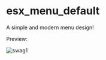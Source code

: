 # esx_menu_default
A simple and modern menu design! 

Preview:



![swag1](https://user-images.githubusercontent.com/63021199/155839369-90862431-5db0-4f99-8fa1-31275d6488da.png)
